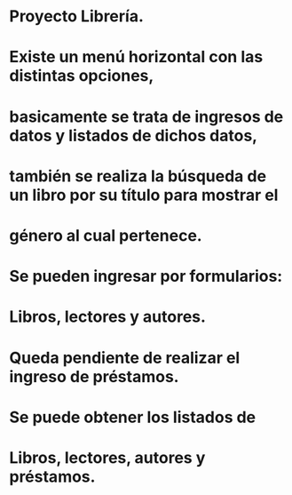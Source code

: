 # Proyecto Librería.

# Existe un menú horizontal con las distintas opciones,
# basicamente se trata de ingresos de datos y listados de dichos datos,
# también se realiza la búsqueda de un libro por su título para mostrar el
# género al cual pertenece.

# Se pueden ingresar por formularios:
# Libros, lectores y autores.
# Queda pendiente de realizar el ingreso de préstamos.

# Se puede obtener los listados de
# Libros, lectores, autores y préstamos.


